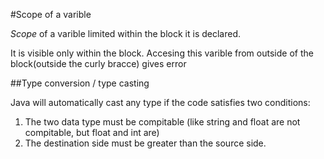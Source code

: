 #Scope of a varible

*Scope* of a varible limited within the block it is declared.

It is visible only within the block.
Accesing this varible from outside of the block(outside the curly bracce) gives error

##Type conversion / type casting

Java will automatically cast any type if the code satisfies two conditions:

1. The two data type must be compitable (like string and float are not compitable, but float and int are)
2. The destination side must be greater than the source side.
